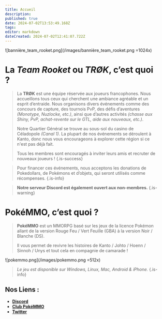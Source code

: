 ```yaml
---
title: Accueil
description: 
published: true
date: 2024-07-02T13:53:49.168Z
tags: 
editor: markdown
dateCreated: 2024-07-02T12:41:07.722Z
---
```


![bannière_team_rooket.png](/images/bannière_team_rooket.png =1024x)

# La *Team Rooket* ou *TRØK*, c’est quoi ?

> La **TRØK** est une équipe réservée aux joueurs francophones. Nous accueillons tous ceux qui cherchent une ambiance agréable et un esprit d’entraide. Nous organisons divers événements comme des concours de capture, des tournois PvP, des défis d’aventures *(Monotype, Nuzlocke, etc.)*, ainsi que d’autres activités *(chasse aux Shiny, PvP, achat-revente sur le GTL, aide aux nouveaux, etc.)*.
>
>Notre Quartier Général se trouve au sous-sol du casino de Céladopole *(Canal 1)*. 
La plupart de nos événements se déroulent à Kanto, donc nous vous encourageons à explorer  cette région si ce n'est pas déjà fait.
> 
> Tous les membres sont encouragés à inviter leurs amis et recruter de nouveaux joueurs !
{.is-success}


> Pour financer ces événements, nous acceptons les donations de Pokedollars, de Pokémons et d’objets, qui seront utilisés comme récompenses.
{.is-info}

> **Notre serveur Discord est également ouvert aux non-membres.**
{.is-warning}

# PokéMMO, c’est quoi ?
> **PokéMMO** est un MMORPG basé sur les jeux de la licence Pokémon allant de la version Rouge Feu / Vert Feuille (GBA) à la version Noir / Blanche (DS).
> 
> Il vous permet de revivre les histoires de Kanto / Johto / Hoenn / Sinnoh / Unys et tout cela en compagnie de camarade !

![pokemmo.png](/images/pokemmo.png =512x)

> *Le jeu est disponible sur Windows, Linux, Mac, Android & iPhone.*
{.is-info}

## Nos Liens :
* **[Discord](https://discord.gg/wNKWXRkGgD)**
* **[Club PokéMMO](https://forums.pokemmo.com/index.php?/clubs/212-tr%C3%B8k-team-rooket/)**
* **[Twitter](https://twitter.com/TeamRooket)**


